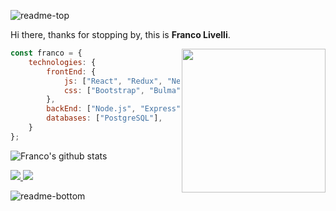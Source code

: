 ![readme-top](https://user-images.githubusercontent.com/109685663/212565126-5a21af82-d003-4db5-9283-588f50e680eb.png)

Hi there, thanks for stopping by, this is **Franco Livelli**.

<img align='right' src="https://user-images.githubusercontent.com/109685663/212565171-13e37a20-8cdc-4ceb-9a49-166353d6c1c5.gif" width="230">

```javascript
const franco = {
    technologies: {
        frontEnd: {
            js: ["React", "Redux", "Next.js"],
            css: ["Bootstrap", "Bulma", "Chakra-UI", "Framer Motion"]
        },
        backEnd: ["Node.js", "Express", "Sequelize"],
        databases: ["PostgreSQL"],
    }
};
```

![Franco's github stats](https://github-readme-stats.vercel.app/api?username=francolivelli&hide=contribs,prs&count_private=true&show_icons=true)

<a href="https://github.com/francolivelli">
  <img src="https://img.shields.io/github/followers/francolivelli">
</a>
<a href="https://github.com/francolivelli">
   <img src="https://komarev.com/ghpvc/?username=francolivelli">
</a>

![readme-bottom](https://user-images.githubusercontent.com/109685663/212565524-b54f60d3-81d6-4ab9-92e0-52d8a78cda23.png)
